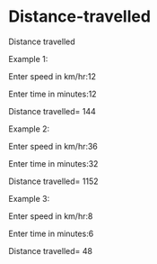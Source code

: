 # Distance-travelled
Distance travelled

Example 1:

Enter speed in km/hr:12

Enter time in minutes:12

Distance travelled= 144

Example 2:

Enter speed in km/hr:36

Enter time in minutes:32

Distance travelled= 1152

Example 3:

Enter speed in km/hr:8

Enter time in minutes:6

Distance travelled= 48


